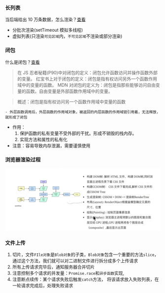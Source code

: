 ### 长列表

当后端给出 10 万条数据，怎么渲染？[查看](https://juejin.cn/post/6844903982742110216)

- 分批次渲染(setTimeout 模拟多线程)
- 虚拟列表(只渲染`可见区域`内，`不可见区域`不渲染或部分渲染)

### 闭包

什么是闭包？[查看](https://juejin.cn/post/6937469222251560990)

> 在 JS 忍者秘籍(P90)中对闭包的定义：闭包允许函数访问并操作函数外部的变量。
> 红宝书上对于闭包的定义：闭包是指有权访问另外一个函数作用域中的变量的函数。
> MDN 对闭包的定义为：闭包是指那些能够访问自由变量的函数。自由变量是外部函数作用域中的变量。

> 概述：闭包是指有权访问另一个函数作用域中变量的函数

    - 外层函数调用后，外层函数的作用域对象，被返回的内层函数的作用域链引用着，无法释放，就形成了闭包

- 作用：
  1. 保护函数的私有变量不受外部的干扰。形成不销毁的栈内存。
  2. 实现方法和属性的私有化
- 注意：容易导致内存泄漏，需要谨慎使用

### 浏览器渲染过程

![image](./浏览器渲染.jpg)

### 文件上传

1. 切片，文件`FIle对象`是`Blob对象`的子类，`Blob对象`包含一个重要的方法`slice`，通过这个方法，我们就可以对二进制文件进行拆分成多个上传请求
2. 所有上传请求完毕后，通知服务器合并切片
3. 注意控制多个请求的并发量：`Promise.race`和`异步函数`实现,
4. 注意断点续传：某个请求失败后触发`catch`方法， 将该请求放入失败列表，在一轮请求完成后，处理失败请求
